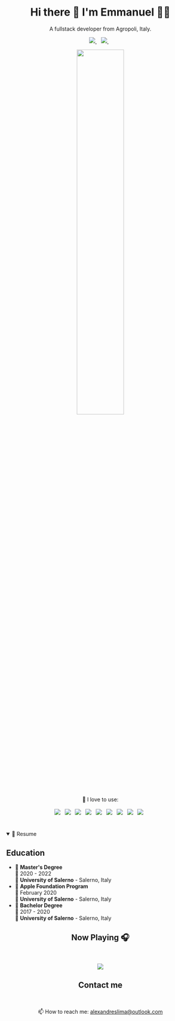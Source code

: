<h1 align='center'>
  Hi there 👋 I'm Emmanuel 👨‍💻
</h1>

<p align='center'>
  A fullstack developer from Agropoli, Italy.
</p>

<p align='center'>
  <a href='https://linkedin.com/in/emmanuel-tesauro-014244175'>
    <img src='https://img.shields.io/badge/linkedin-%230077B5.svg?&style=for-the-badge&logo=linkedin&logoColor=white' />
  </a>&nbsp;&nbsp;
  <a href='https://www.instagram.com/emmanuel_tesauro/'>
    <img src='https://img.shields.io/badge/instagram-%23E4405F.svg?&style=for-the-badge&logo=instagram&logoColor=white' />        
  </a>&nbsp;&nbsp;
</p>

<!-- Github Stats -->
<p align='center'>
  <a href='https://github.com/ETesauro'>
    <img align='center' src='https://github-readme-stats.vercel.app/api?username=ETesauro&show_icons=true&theme=dracula' width='50%' />
  </a>
</p>

<br>

<p align='center'>
  🥰 I love to use:<br/><br/>
  <img src="https://img.shields.io/badge/React-20232A?style=for-the-badge&logo=react&logoColor=61DAFB" />&nbsp;&nbsp;
  <img src="https://img.shields.io/badge/Node.js-339933?style=for-the-badge&logo=nodedotjs&logoColor=white" />&nbsp;&nbsp;
  <img src="https://img.shields.io/badge/Express.js-000000?style=for-the-badge&logo=express&logoColor=white" />&nbsp;&nbsp;
  <img src="https://img.shields.io/badge/ThreeJs-black?style=for-the-badge&logo=three.js&logoColor=white" />&nbsp;&nbsp;
  <img src="https://img.shields.io/badge/Flutter-02569B?style=for-the-badge&logo=flutter&logoColor=white" />&nbsp;&nbsp;
  <img src="https://img.shields.io/badge/Swift-FA7343?style=for-the-badge&logo=swift&logoColor=white" />&nbsp;&nbsp;
  <img src="https://img.shields.io/badge/HTML5-E34F26?style=for-the-badge&logo=html5&logoColor=white" />&nbsp;&nbsp;
  <img src="https://img.shields.io/badge/CSS3-1572B6?style=for-the-badge&logo=css3&logoColor=white" />&nbsp;&nbsp;
  <img src="https://img.shields.io/badge/Tailwind_CSS-38B2AC?style=for-the-badge&logo=tailwind-css&logoColor=white" />&nbsp;&nbsp;
</p>

<!-- RESUME -->

<h1></h1>

<details open>
  <summary>📃 Resume</summary>

## Education

- 📖 **Master's Degree**\
  📆 2020 - 2022\
  📍 **University of Salerno** - Salerno, Italy
- 📖 **Apple Foundation Program**\
  📆 February 2020\
  📍 **University of Salerno** - Salerno, Italy
- 📖 **Bachelor Degree**\
  📆 2017 - 2020\
  📍 **University of Salerno** - Salerno, Italy

</details>

<!-- NOW PLAYING -->

<h2 align='center'>
  Now Playing 🎧
</h2>

<br>

<p align='center'>
  <a href='https://open.spotify.com/user/21ekujdwtofqfkhgwwgwdfqty?si=mKE4CvpPSSmM3qKXqhmtcg'>
    <img src='https://github-readme-remake.vercel.app/api/spotify'/>
  </a>
</p>

<!-- CONTACT ME -->

<h2 align='center'>
  Contact me
</h2>

<br>

<p align='center'>
  📫 How to reach me: <a href='mailto:alexandreslima@outlook.com'>alexandreslima@outlook.com</a>
</p>

